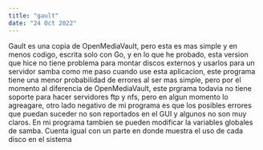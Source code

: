 ```yaml
---
title: "gault"
date: "24 Oct 2022"
---
```



 Gault es una copia de OpenMediaVault, pero esta es mas simple y en menos codigo, escrita solo con Go, y en lo que he probado, esta version que hice no tiene problema para montar discos externos y usarlos para un servidor samba como me paso cuando use esta aplicacion, este programa tiene una menor probabilidad de errores al ser mas simple, pero por el momento al diferencia de OpenMediaVault, este prgrama todavia no tiene soporte para hacer servidores ftp y nfs, pero en algun momento lo agreagare, otro lado negativo de mi programa es que los posibles errores que puedan suceder no son reportados en el GUI y algunos no son muy claros. 
 En mi programa tambien se pueden modificar la variables globales de samba. Cuenta igual con un parte en donde muestra el uso de cada disco en el sistema
 



